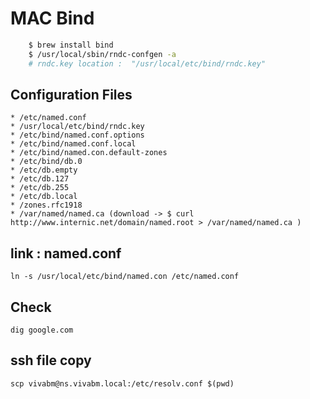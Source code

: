 # MAC Bind

```bash
    $ brew install bind
    $ /usr/local/sbin/rndc-confgen -a 
    # rndc.key location :  "/usr/local/etc/bind/rndc.key"

```

## Configuration Files

    * /etc/named.conf
    * /usr/local/etc/bind/rndc.key
    * /etc/bind/named.conf.options
    * /etc/bind/named.conf.local
    * /etc/bind/named.con.default-zones
    * /etc/bind/db.0
    * /etc/db.empty
    * /etc/db.127
    * /etc/db.255
    * /etc/db.local
    * /zones.rfc1918
    * /var/named/named.ca (download -> $ curl http://www.internic.net/domain/named.root > /var/named/named.ca )

## link : named.conf

`ln -s /usr/local/etc/bind/named.con /etc/named.conf`

## Check

`dig google.com`

## ssh file copy

`scp vivabm@ns.vivabm.local:/etc/resolv.conf $(pwd)`
